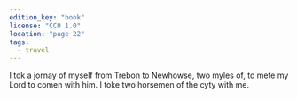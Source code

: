 ```yaml
---
edition_key: "book"
license: "CC0 1.0"
location: "page 22"
tags:
  - travel
---
```

I tok a jornay of myself
from Trebon to Newhowse, two myles of, to mete my Lord to
comen with him. I toke two horsemen of the cyty with me.
